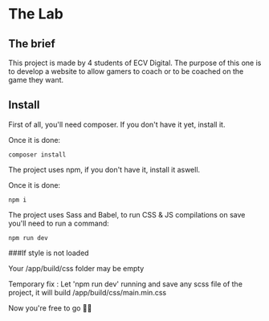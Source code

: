 # The Lab

## The brief

This project is made by 4 students of ECV Digital. The purpose of this one is to develop a website to allow gamers to coach or to be coached on the game they want.

## Install

First of all, you'll need composer. If you don't have it yet, install it.

Once it is done: 

```
composer install
```

The project uses npm, if you don't have it, install it aswell.

Once it is done: 

```
npm i
```

The project uses Sass and Babel, to run CSS & JS compilations on save you'll need to run a command:

```
npm run dev
```

###If style is not loaded

Your /app/build/css folder may be empty

Temporary fix : Let 'npm run dev' running and save any scss file of the project, it will build /app/build/css/main.min.css

Now you're free to go 🤙🏼
